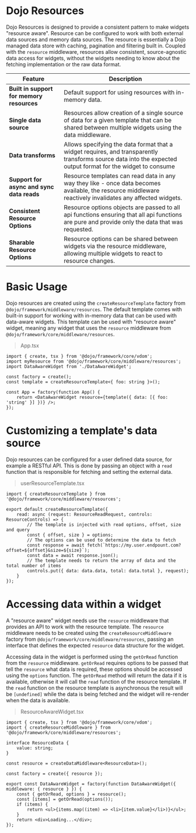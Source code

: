 # Dojo Resources

Dojo Resources is designed to provide a consistent pattern to make widgets "resource aware". Resource can be configured to work with both external data sources and memory data sources. The resource is essentially a Dojo managed data store with caching, pagination and filtering built in. Coupled with the `resource` middleware, resources allow consistent, source-agnostic data access for widgets, without the widgets needing to know about the fetching implementation or the raw data format.

| Feature                                   | Description                                                                                                                                                  |
| ----------------------------------------- | ------------------------------------------------------------------------------------------------------------------------------------------------------------ |
| **Built in support for memory resources** | Default support for using resources with in-memory data.                                                                                                     |
| **Single data source**                    | Resources allow creation of a single source of data for a given template that can be shared between multiple widgets using the data middleware.              |
| **Data transforms**                       | Allows specifying the data format that a widget requires, and transparently transforms source data into the expected output format for the widget to consume |
| **Support for async and sync data reads** | Resource templates can read data in any way they like - once data becomes available, the resource middleware reactively invalidates any affected widgets.    |
| **Consistent Resource Options**           | Resource options objects are passed to all api functions ensuring that all api functions are pure and provide only the data that was requested.              |
| **Sharable Resource Options**             | Resource options can be shared between widgets via the resource middleware, allowing multiple widgets to react to resource changes.                          |

# Basic Usage

Dojo resources are created using the `createResourceTemplate` factory from `@dojo/framework/middleware/resources`. The default template comes with built-in support for working with in-memory data that can be used with data-aware widgets. This template can be used with "resource aware" widget, meaning any widget that uses the `resource` middleware from `@dojo/framework/core/middleware/resources`.

> App.tsx

```tsx
import { create, tsx } from '@dojo/framework/core/vdom';
import myResource from '@dojo/framework/core/middleware/resources';
import DataAwareWidget from './DataAwareWidget';

const factory = create();
const template = createResourceTemplate<{ foo: string }>();

const App = factory(function App() {
	return <DataAwareWidget resource={template({ data: [{ foo: 'string' }] })} />;
});
```

# Customizing a template's data source

Dojo resources can be configured for a user defined data source, for example a RESTful API. This is done by passing an object with a `read` function that is responsible for fetching and setting the external data.

> userResourceTemplate.tsx

```tsx
import { createResourceTemplate } from '@dojo/framework/core/middleware/resources';

export default createResourceTemplate({
	read: async (request: ResourceReadRequest, controls: ResourceControls) => {
		// The template is injected with read options, offset, size and query
		const { offset, size } = options;
		// The options can be used to determine the data to fetch
		const response = await fetch(`https://my.user.endpount.com?offset=${offset}&size=${size}`);
		const data = await response.json();
		// The template needs to return the array of data and the total number of items
		controls.put({ data: data.data, total: data.total }, request);
	}
});
```

# Accessing data within a widget

A "resource aware" widget needs use the `resource` middleware that provides an API to work with the resource template. The `resource` middleware needs to be created using the `createResourceMiddleware` factory from `@dojo/framework/core/middleware/resources`, passing an interface that defines the expected `resource` data structure for the widget.

Accessing data in the widget is performed using the `getOrRead` function from the `resource` middleware. `getOrRead` requires options to be passed that tell the `resource` what data is required, these options should be accessed using the `options` function. The `getOrRead` method will return the data if it is available, otherwise it will call the `read` function of the resource template. If the `read` function on the resource template is asynchronous the result will be `[undefined]` while the data is being fetched and the widget will re-render when the data is available.

> ResourceAwareWidget.tsx

```tsx
import { create, tsx } from '@dojo/framework/core/vdom';
import { createResourceMiddleware } from '@dojo/framework/core/middleware/resources';

interface ResourceData {
	value: string;
}

const resource = createDataMiddleware<ResourceData>();

const factory = create({ resource });

export const DataAwareWidget = factory(function DataAwareWidget({ middleware: { resource } }) {
	const { getOrRead, options } = resource();
	const [items] = getOrRead(options());
	if (items) {
		return <ul>{items.map((item) => <li>{item.value}</li>)}</ul>;
	}
	return <div>Loading...</div>;
});
```
